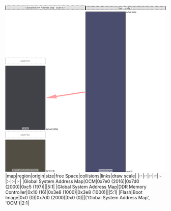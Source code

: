 ![memory map diagram](test_generate_doc_zynqmp_example_redux.png)
|map|region|origin|size|free Space|collisions|links|draw scale|
|:-|:-|:-|:-|:-|:-|:-|:-|
|Global System Address Map|<span style='color:(3, 2, 12)'>OCM</span>|0x7e0 (2016)|0x7d0 (2000)|0xc5 (197)|||5:1|
|Global System Address Map|<span style='color:(27, 20, 6)'>DDR Memory Controller</span>|0x10 (16)|0x3e8 (1000)|0x3e8 (1000)|||5:1|
|Flash|<span style='color:(14, 18, 62)'>Boot Image</span>|0x0 (0)|0x7d0 (2000)|0x0 (0)||('Global System Address Map', 'OCM')|2:1|
